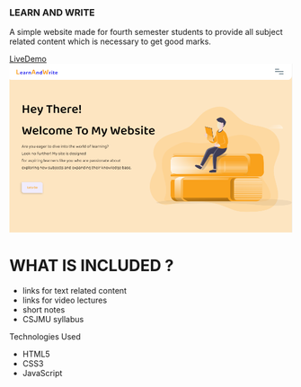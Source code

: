 ### LEARN AND WRITE ###

A simple website made for fourth semester students to provide all subject related content which is necessary to get good marks.

[LiveDemo](https://learn-n-write.netlify.app/)
![GitHub Logo](https://github.com/680ashish/bca-site/blob/main/learn-n-write.png)


# WHAT IS INCLUDED ?
* links for text related content
* links for video lectures
* short notes
* CSJMU syllabus


Technologies Used

+ HTML5
+ CSS3
+ JavaScript

